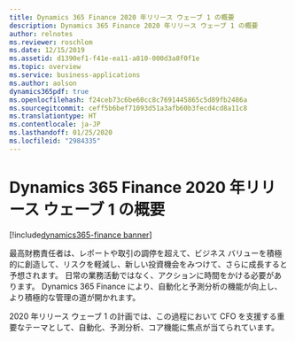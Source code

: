 ```yaml
---
title: Dynamics 365 Finance 2020 年リリース ウェーブ 1 の概要
description: Dynamics 365 Finance 2020 年リリース ウェーブ 1 の概要
author: relnotes
ms.reviewer: roschlom
ms.date: 12/15/2019
ms.assetid: d1390ef1-f41e-ea11-a810-000d3a8f0f1e
ms.topic: overview
ms.service: business-applications
ms.author: aolson
dynamics365pdf: true
ms.openlocfilehash: f24ceb73c6be60cc8c7691445865c5d89fb2486a
ms.sourcegitcommit: ceff5b6bef71093d51a3afb60b3fecd4cd8a11c8
ms.translationtype: HT
ms.contentlocale: ja-JP
ms.lasthandoff: 01/25/2020
ms.locfileid: "2984335"
---
```

# <a name="overview-of-dynamics-365-finance-2020-release-wave-1"></a>Dynamics 365 Finance 2020 年リリース ウェーブ 1 の概要
[!include[dynamics365-finance banner](../includes/dynamics365-finance.md)]

<!--overview start-->
最高財務責任者は、レポートや取引の調停を超えて、ビジネス バリューを積極的に創造して、リスクを軽減し、新しい投資機会をみつけて、さらに成長すると予想されます。 日常の業務活動ではなく、アクションに時間をかける必要があります。 Dynamics 365 Finance により、自動化と予測分析の機能が向上し、より積極的な管理の道が開かれます。 

2020 年リリース ウェーブ 1 の計画では、この過程において CFO を支援する重要なテーマとして、自動化、予測分析、コア機能に焦点が当てられています。

<!--overview end-->
